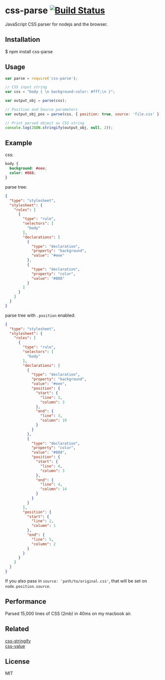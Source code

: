 # css-parse [![Build Status](https://travis-ci.org/visionmedia/css-parse.png)](https://travis-ci.org/visionmedia/css-parse)

  JavaScript CSS parser for nodejs and the browser.

## Installation

  $ npm install css-parse

## Usage

````javascript
var parse = require('css-parse');

// CSS input string
var css = "body { \n background-color: #fff;\n }";

var output_obj = parse(css);

// Position and Source parameters
var output_obj_pos = parse(css, { position: true, source: 'file.css' });

// Print parsed object as CSS string
console.log(JSON.stringify(output_obj, null, 2));

````

## Example

css:

```css
body {
  background: #eee;
  color: #888;
}
```

parse tree:

```json
{
  "type": "stylesheet",
  "stylesheet": {
    "rules": [
      {
        "type": "rule",
        "selectors": [
          "body"
        ],
        "declarations": [
          {
            "type": "declaration",
            "property": "background",
            "value": "#eee"
          },
          {
            "type": "declaration",
            "property": "color",
            "value": "#888"
          }
        ]
      }
    ]
  }
}
```

parse tree with `.position` enabled:

```json
{
  "type": "stylesheet",
  "stylesheet": {
    "rules": [
      {
        "type": "rule",
        "selectors": [
          "body"
        ],
        "declarations": [
          {
            "type": "declaration",
            "property": "background",
            "value": "#eee",
            "position": {
              "start": {
                "line": 3,
                "column": 3
              },
              "end": {
                "line": 3,
                "column": 19
              }
            }
          },
          {
            "type": "declaration",
            "property": "color",
            "value": "#888",
            "position": {
              "start": {
                "line": 4,
                "column": 3
              },
              "end": {
                "line": 4,
                "column": 14
              }
            }
          }
        ],
        "position": {
          "start": {
            "line": 2,
            "column": 1
          },
          "end": {
            "line": 5,
            "column": 2
          }
        }
      }
    ]
  }
}
```

If you also pass in `source: 'path/to/original.css'`, that will be set
on `node.position.source`.

## Performance

  Parsed 15,000 lines of CSS (2mb) in 40ms on my macbook air.

## Related
 
  [css-stringify](https://github.com/visionmedia/css-stringify "CSS-Stringify")  
  [css-value](https://github.com/visionmedia/css-value "CSS-Value")  

## License

  MIT
